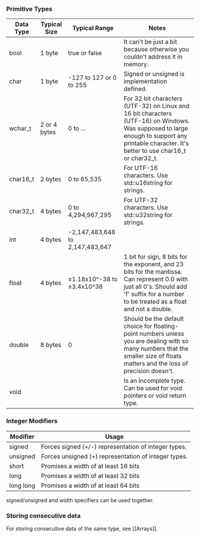 
### Primitive Types

| Data Type | Typical Size | Typical Range | Notes |
| - | - | - | - |
| bool | 1 byte | true or false | It can't be just a bit because otherwise you couldn't address it in memory. |
| char | 1 byte | -127 to 127 or 0 to 255 | Signed or unsigned is implementation defined. |
| wchar_t | 2 or 4 bytes | 0 to ... | For 32 bit characters (UTF-32) on Linux and 16 bit characters (UTF-16) on Windows. Was supposed to large enough to support any printable character. It's better to use char16_t or char32_t. |
| char16_t | 2 bytes | 0 to 65,535 | For UTF-16 characters. Use std::u16string for strings.|
| char32_t | 4 bytes | 0 to 4,294,967,295 | For UTF-32 characters. Use std::u32string for strings. |
| int | 4 bytes | -2,147,483,648 to 2,147,483,647 | |
| float | 4 bytes | ±1.18x10^-38 to ±3.4x10^38 | 1 bit for sign, 8 bits for the exponent, and 23 bits for the mantissa. Can represent 0.0 with just all 0's. Should add 'f' suffix for a number to be treated as a float and not a double. |
| double | 8 bytes | 0 | Should be the default choice for floating-point numbers unless you are dealing with so many numbers that the smaller size of floats matters and the loss of precision doesn't. |
| void | | | Is an incomplete type. Can be used for void pointers or void return type. |

### Integer Modifiers

| Modifier | Usage |
| - | - |
| signed | Forces signed (+/-) representation of integer types. |
| unsigned | Forces unsigned (+) representation of integer types. |
| short | Promises a width of at least 16 bits |
| long | Promises a width of at least 32 bits|
| long long | Promises a width of at least 64 bits |

signed/unsigned and width specifiers can be used together.
### Storing consecutive data
For storing consecutive data of the same type, see [[Arrays]].
